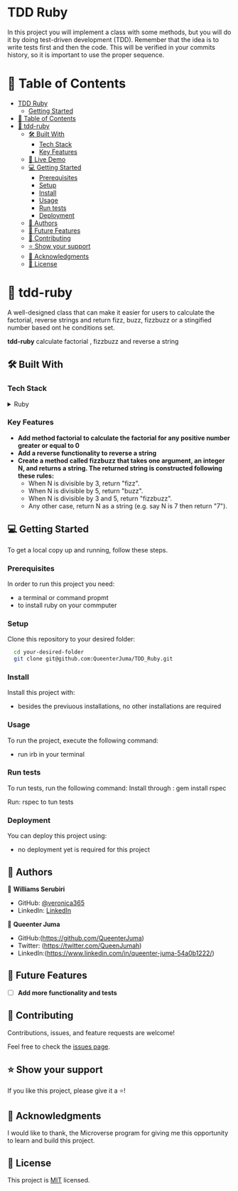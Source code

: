 # TDD Ruby

In this project you will implement a class with some methods, but you will do it by doing test-driven development (TDD). Remember that the idea is to write tests first and then the code. This will be verified in your commits history, so it is important to use the proper sequence.

# 📗 Table of Contents

- [TDD Ruby](#tdd-ruby)
  - [Getting Started](#getting-started)
- [📗 Table of Contents](#-table-of-contents)
- [📖 tdd-ruby](#tdd-ruby)
  - [🛠 Built With ](#-built-with-)
    - [Tech Stack ](#tech-stack-)
    - [Key Features ](#key-features-)
  - [🚀 Live Demo ](#-live-demo-)
  - [💻 Getting Started ](#-getting-started-)
    - [Prerequisites](#prerequisites)
    - [Setup](#setup)
    - [Install](#install)
    - [Usage](#usage)
    - [Run tests](#run-tests)
    - [Deployment](#deployment)
  - [👤 Authors ](#-authors-)
  - [🔭 Future Features ](#-future-features-)
  - [🤝 Contributing ](#-contributing-)
  - [⭐️ Show your support ](#️-show-your-support-)
  - [🙏 Acknowledgments ](#-acknowledgments-)
  - [📝 License ](#-license-)

# 📖 tdd-ruby <a name="about-project"></a>

A well-designed class that can make it easier for users to calculate the factorial, reverse strings and return fizz, buzz, fizzbuzz or a stingified number based ont he conditions set.

**tdd-ruby** calculate factorial , fizzbuzz and reverse a string

## 🛠 Built With <a name="built-with"></a>

### Tech Stack <a name="tech-stack"></a>

<details>
<summary>Ruby</summary>
  <ul>
    <li><a href="https://www.rubyguides.com">Ruby</a></li>
  </ul>
</details>

### Key Features <a name="key-features"></a>

- **Add method factorial to calculate the factorial for any positive number greater or equal to 0**
- **Add a reverse functionality to reverse a string**
- **Create a method called fizzbuzz that takes one argument, an integer N, and returns a string. The returned string is constructed following these rules:**
  - When N is divisible by 3, return "fizz".
  - When N is divisible by 5, return "buzz".
  - When N is divisible by 3 and 5, return "fizzbuzz".
  - Any other case, return N as a string (e.g. say N is 7 then return "7").

## 💻 Getting Started <a name="getting-started"></a>

To get a local copy up and running, follow these steps.

### Prerequisites

In order to run this project you need:

- a terminal or command propmt
- to install ruby on your commputer

### Setup

Clone this repository to your desired folder:

```sh
  cd your-desired-folder
  git clone git@github.com:QueenterJuma/TDD_Ruby.git
```

### Install

Install this project with:

- besides the previuous installations, no other installations are required

### Usage

To run the project, execute the following command:

- run irb in your terminal

### Run tests

To run tests, run the following command: Install through : gem install rspec

Run: rspec to tun tests

### Deployment

You can deploy this project using:

- no deployment yet is required for this project

## 👤 Authors <a name="authors"></a>

👤 **Williams Serubiri**

- GitHub: [@veronica365](https://github.com/veronica365)
- LinkedIn: [LinkedIn](https://www.linkedin.com/in/william-sserubiri-veronica/)

👤 **Queenter Juma**

- GitHub:(https://github.com/QueenterJuma)
- Twitter: (https://twitter.com/QueenJumah)
- LinkedIn:(https://www.linkedin.com/in/queenter-juma-54a0b1222/)

## 🔭 Future Features <a name="future-features"></a>

- [ ] **Add more functionality and tests**

## 🤝 Contributing <a name="contributing"></a>

Contributions, issues, and feature requests are welcome!

Feel free to check the [issues page](https://github.com/QueenterJuma/TDD_Ruby/issues).

## ⭐️ Show your support <a name="support"></a>

If you like this project, please give it a ⭐️!

## 🙏 Acknowledgments <a name="acknowledgements"></a>

I would like to thank, the Microverse program for giving me this opportunity to learn and build this project.

## 📝 License <a name="license"></a>

This project is [MIT](./LICENSE) licensed.
